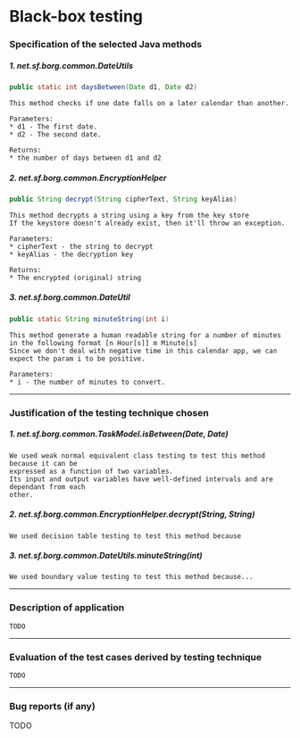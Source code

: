# Black-box testing
### Specification of the selected Java methods
##### 1. net.sf.borg.common.DateUtils
```java
public static int daysBetween(Date d1, Date d2)
```
```
This method checks if one date falls on a later calendar than another.

Parameters:
* d1 - The first date.
* d2 - The second date.

Returns:
* the number of days between d1 and d2
```

##### 2. net.sf.borg.common.EncryptionHelper
```java
public String decrypt(String cipherText, String keyAlias)
```
```
This method decrypts a string using a key from the key store
If the keystore doesn't already exist, then it'll throw an exception.

Parameters:
* cipherText - the string to decrypt
* keyAlias - the decryption key

Returns:
* The encrypted (original) string
```

##### 3. net.sf.borg.common.DateUtil
```java
public static String minuteString(int i)
```
```
This method generate a human readable string for a number of minutes
in the following format [n Hour[s]] m Minute[s]
Since we don't deal with negative time in this calendar app, we can
expect the param i to be positive.

Parameters:
* i - the number of minutes to convert.
```

---
### Justification of the testing technique chosen
##### 1. net.sf.borg.common.TaskModel.isBetween(Date, Date)
```
We used weak normal equivalent class testing to test this method because it can be
expressed as a function of two variables.
Its input and output variables have well-defined intervals and are dependant from each
other.
```
##### 2. net.sf.borg.common.EncryptionHelper.decrypt(String, String)
```
We used decision table testing to test this method because 
```
##### 3. net.sf.borg.common.DateUtils.minuteString(int)
```
We used boundary value testing to test this method because...
```

---
### Description of application
```
TODO
```
---
### Evaluation of the test cases derived by testing technique
```
TODO
```
---
### Bug reports (if any)
TODO
